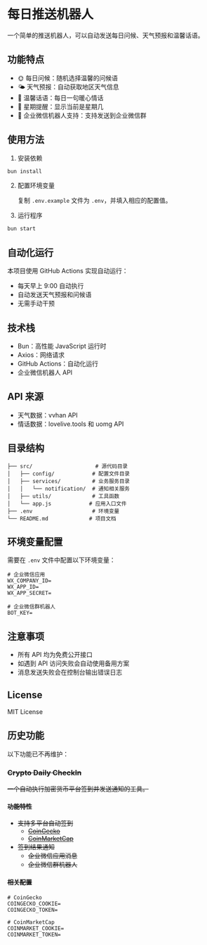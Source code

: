 # 每日推送机器人

一个简单的推送机器人，可以自动发送每日问候、天气预报和温馨话语。

## 功能特点

- 🌞 每日问候：随机选择温馨的问候语
- 🌤️ 天气预报：自动获取地区天气信息
- 💝 温馨话语：每日一句暖心情话
- 📅 星期提醒：显示当前是星期几
- 🤖 企业微信机器人支持：支持发送到企业微信群

## 使用方法

1. 安装依赖

```bash
bun install
```

2. 配置环境变量

   复制 `.env.example` 文件为 `.env`，并填入相应的配置值。

3. 运行程序

```bash
bun start
```

## 自动化运行

本项目使用 GitHub Actions 实现自动运行：

- 每天早上 9:00 自动执行
- 自动发送天气预报和问候语
- 无需手动干预

## 技术栈

- Bun：高性能 JavaScript 运行时
- Axios：网络请求
- GitHub Actions：自动化运行
- 企业微信机器人 API

## API 来源

- 天气数据：vvhan API
- 情话数据：lovelive.tools 和 uomg API

## 目录结构

```
├── src/                    # 源代码目录
│   ├── config/            # 配置文件目录
│   ├── services/          # 业务服务目录
│   │   └── notification/  # 通知相关服务
│   ├── utils/             # 工具函数
│   └── app.js            # 应用入口文件
├── .env                   # 环境变量
└── README.md             # 项目文档
```

## 环境变量配置

需要在 `.env` 文件中配置以下环境变量：

```env
# 企业微信应用
WX_COMPANY_ID=
WX_APP_ID=
WX_APP_SECRET=

# 企业微信群机器人
BOT_KEY=
```

## 注意事项

- 所有 API 均为免费公开接口
- 如遇到 API 访问失败会自动使用备用方案
- 消息发送失败会在控制台输出错误日志

## License

MIT License

## 历史功能

以下功能已不再维护：

### ~~Crypto Daily CheckIn~~

~~一个自动执行加密货币平台签到并发送通知的工具。~~

#### ~~功能特性~~

- ~~支持多平台自动签到~~
  - ~~[CoinGecko](https://www.coingecko.com)~~
  - ~~[CoinMarketCap](https://coinmarketcap.com)~~
- ~~签到结果通知~~
  - ~~企业微信应用消息~~
  - ~~企业微信群机器人~~

#### ~~相关配置~~

```env
# CoinGecko
COINGECKO_COOKIE=
COINGECKO_TOKEN=

# CoinMarketCap
COINMARKET_COOKIE=
COINMARKET_TOKEN=
```
